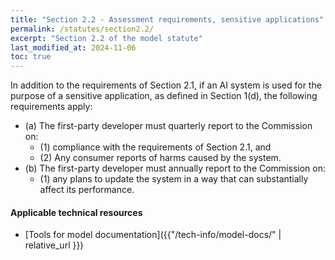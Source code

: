 ```yaml
---
title: "Section 2.2 - Assessment requirements, sensitive applications"
permalink: /statutes/section2.2/
excerpt: "Section 2.2 of the model statute"
last_modified_at: 2024-11-06
toc: true
---
```


In addition to the requirements of Section 2.1, if an AI system is used for the purpose of a sensitive application, as defined in Section 1(d), the following requirements apply:
* (a) The first-party developer must quarterly report to the Commission on:
  * (1) compliance with the requirements of Section 2.1, and
  * (2) Any consumer reports of harms caused by the system.
* (b) The first-party developer must annually report to the Commission on:
  * (1) any plans to update the system in a way that can substantially affect its performance.


#### Applicable technical resources 
* [Tools for model documentation]({{"/tech-info/model-docs/" | relative_url }})